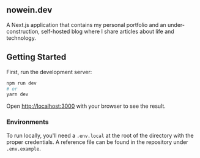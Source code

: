 ## nowein.dev

A Next.js application that contains my personal portfolio and an under-construction, self-hosted blog where I share articles about life and technology.

## Getting Started

First, run the development server:

```bash
npm run dev
# or
yarn dev
```

Open [http://localhost:3000](http://localhost:3000) with your browser to see the result.

### Environments

To run locally, you'll need a `.env.local` at the root of the directory with the proper credentials. A reference file can be found in the repository under `.env.example`.
